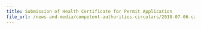 ```yaml
---
title: Submission of Health Certificate for Permit Application 
file_url: /news-and-media/competent-authorities-circulars/2010-07-06-ca.pdf
---
```

